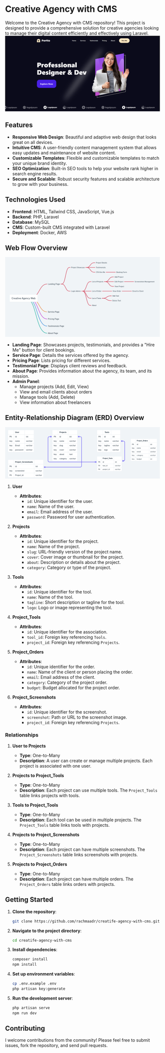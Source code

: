 # Creative Agency with CMS

Welcome to the Creative Agency with CMS repository! This project is designed to provide a comprehensive solution for creative agencies looking to manage their digital content efficiently and effectively using Laravel.
![Landing Page](landingPage.png)


## Features

- **Responsive Web Design**: Beautiful and adaptive web design that looks great on all devices.
- **Intuitive CMS**: A user-friendly content management system that allows easy updates and maintenance of website content.
- **Customizable Templates**: Flexible and customizable templates to match your unique brand identity.
- **SEO Optimization**: Built-in SEO tools to help your website rank higher in search engine results.
- **Secure and Scalable**: Robust security features and scalable architecture to grow with your business.

## Technologies Used

- **Frontend**: HTML, Tailwind CSS, JavaScript, Vue.js
- **Backend**: PHP, Laravel
- **Database**: MySQL
- **CMS**: Custom-built CMS integrated with Laravel
- **Deployment**: Docker, AWS

## Web Flow Overview
![User FLow](UserFlow.png)
- **Landing Page**: Showcases projects, testimonials, and provides a "Hire Me" button for client bookings.
- **Service Page**: Details the services offered by the agency.
- **Pricing Page**: Lists pricing for different services.
- **Testimonial Page**: Displays client reviews and feedback.
- **About Page**: Provides information about the agency, its team, and its mission.
- **Admin Panel**:
  - Manage projects (Add, Edit, View)
  - View and email clients about orders
  - Manage tools (Add, Delete)
  - View information about freelancers

## Entity-Relationship Diagram (ERD) Overview
![ERD](ERD.png)
1. **User**
   - **Attributes**:
     - `id`: Unique identifier for the user.
     - `name`: Name of the user.
     - `email`: Email address of the user.
     - `password`: Password for user authentication.

2. **Projects**
   - **Attributes**:
     - `id`: Unique identifier for the project.
     - `name`: Name of the project.
     - `slug`: URL-friendly version of the project name.
     - `cover`: Cover image or thumbnail for the project.
     - `about`: Description or details about the project.
     - `category`: Category or type of the project.

3. **Tools**
   - **Attributes**:
     - `id`: Unique identifier for the tool.
     - `name`: Name of the tool.
     - `tagline`: Short description or tagline for the tool.
     - `logo`: Logo or image representing the tool.

4. **Project_Tools**
   - **Attributes**:
     - `id`: Unique identifier for the association.
     - `tool_id`: Foreign key referencing `Tools`.
     - `project_id`: Foreign key referencing `Projects`.

5. **Project_Orders**
   - **Attributes**:
     - `id`: Unique identifier for the order.
     - `name`: Name of the client or person placing the order.
     - `email`: Email address of the client.
     - `category`: Category of the project order.
     - `budget`: Budget allocated for the project order.

6. **Project_Screenshots**
   - **Attributes**:
     - `id`: Unique identifier for the screenshot.
     - `screenshot`: Path or URL to the screenshot image.
     - `project_id`: Foreign key referencing `Projects`.

### Relationships

1. **User to Projects**
   - **Type**: One-to-Many
   - **Description**: A user can create or manage multiple projects. Each project is associated with one user.

2. **Projects to Project_Tools**
   - **Type**: One-to-Many
   - **Description**: Each project can use multiple tools. The `Project_Tools` table links projects with tools.

3. **Tools to Project_Tools**
   - **Type**: One-to-Many
   - **Description**: Each tool can be used in multiple projects. The `Project_Tools` table links tools with projects.

4. **Projects to Project_Screenshots**
   - **Type**: One-to-Many
   - **Description**: Each project can have multiple screenshots. The `Project_Screenshots` table links screenshots with projects.

5. **Projects to Project_Orders**
   - **Type**: One-to-Many
   - **Description**: Each project can have multiple orders. The `Project_Orders` table links orders with projects.


## Getting Started

1. **Clone the repository**:
    ```sh
    git clone https://github.com/rachmaadr/creatife-agency-with-cms.git
    ```
2. **Navigate to the project directory**:
    ```sh
    cd creatife-agency-with-cms
    ```
3. **Install dependencies**:
    ```sh
    composer install
    npm install
    ```
4. **Set up environment variables**:
    ```sh
    cp .env.example .env
    php artisan key:generate
    ```
5. **Run the development server**:
    ```sh
    php artisan serve
    npm run dev
    ```

## Contributing

I welcome contributions from the community! Please feel free to submit issues, fork the repository, and send pull requests.
